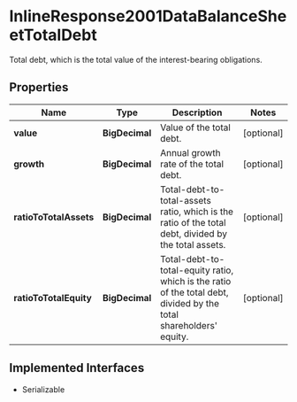 

# InlineResponse2001DataBalanceSheetTotalDebt

Total debt, which is the total value of the interest-bearing obligations.

## Properties

Name | Type | Description | Notes
------------ | ------------- | ------------- | -------------
**value** | **BigDecimal** | Value of the total debt. |  [optional]
**growth** | **BigDecimal** | Annual growth rate of the total debt. |  [optional]
**ratioToTotalAssets** | **BigDecimal** | Total-debt-to-total-assets ratio, which is the ratio of the total debt, divided by the total assets. |  [optional]
**ratioToTotalEquity** | **BigDecimal** | Total-debt-to-total-equity ratio, which is the ratio of the total debt, divided by the total shareholders&#39; equity. |  [optional]


## Implemented Interfaces

* Serializable


